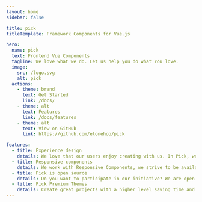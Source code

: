 ```yaml
---
layout: home
sidebar: false

title: pick
titleTemplate: Framework Components for Vue.js

hero:
  name: pick
  text: Frontend Vue Components
  tagline: We love what we do. Let us help you do what You love.
  image:
    src: /logo.svg
    alt: pick
  actions:
    - theme: brand
      text: Get Started
      link: /docs/
    - theme: alt
      text: Features
      link: /docs/features
    - theme: alt
      text: View on GitHub
      link: https://github.com/elonehoo/pick

features:
  - title: Experience design
    details: We love that our users enjoy creating with us. In Pick, we make this the best experience for you, because it's fun.
  - title: Responsive components
    details: We work with Responsive Components, we strive to be available to everyone in our community.
  - title: Pick is open source
    details: Do you want to participate in our initiative? We are open to receive all kinds of contributions and suggestions..
  - title: Pick Premium Themes
    details: Create great projects with a higher level saving time and work with the themes created with Pick
---
```

